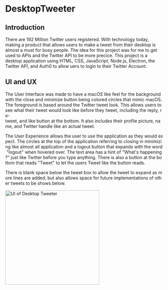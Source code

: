 # DesktopTweeter

## Introduction
There are 192 Million Twitter users registered. With technology today, making a product that allows users to make a tweet from their desktop is almost a must for busy people. The idea for this project was for me to get used to APIs and the Twitter API to be more precice. This project is a desktop application using HTML, CSS, JavaScript, Node.js, Electron, the Twitter API, and Auth0 to allow uers to login to their Twitter Account. 

## UI and UX
The User Interface was made to have a macOS like feel for the background with the close and minimize button being colored circles that mimic macOS. The foreground is based around the Twitter tweet look. This allows users to see what their tweet would look like before they tweet, including the reply, re-tweet, and like button at the bottom. It also includes their profile picture, name, and Twitter handle like an actual tweet. 

The User Experience allows the user to use the application as they would expect. The circles at the top of the application referring to closing in minimizing like almost all application and a logout button that expands with the word "logout" when hovered over. The text area has a hint of "What's happening?" just like Twitter before you type anything. There is also a button at the bottom that reads "Tweet" to let the users Tweet like the button reads.

There is blank space below the tweet box to allow the tweet to expand as more lines are added, but also allows space for future implementations of other tweets to be shows below.

<img src="https://i.imgur.com/YzgfgkD.png" height="300" alt="UI of Desktop Tweeter"/>
